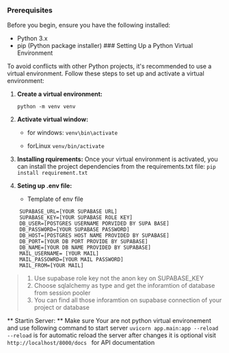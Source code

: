 

### Prerequisites

Before you begin, ensure you have the following installed:

- Python 3.x
- pip (Python package installer) ### Setting Up a Python Virtual Environment

To avoid conflicts with other Python projects, it's recommended to use a virtual environment. Follow these steps to set up and activate a virtual environment:

1. **Create a virtual environment:**

   `python -m venv venv`

2. **Activate virtual window:**
	- for windows:
		`venv\bin\activate`

	- forLinux
		`venv/bin/activate`
3. **Installing rquirements:**
Once your virtual environment is activated, you can install the project dependencies from the requirements.txt file:
	`pip install requirement.txt`

4. **Seting up .env file:**
	- Template of env file

``` 
    SUPABASE_URL=[YOUR SUPABASE URL]
    SUPABASE_KEY=[YOUR SUPABASE ROLE KEY]
    DB_USER=[POSTGRES USERNAME PORVIDED BY SUPA BASE]
    DB_PASSWORD=[YOUR SUPABASE PASSWORD]
    DB_HOST=[POSTGRES HOST NAME PROVIDED BY SUPABASE]
    DB_PORT=[YOUR DB PORT PROVIDE BY SUPABASE]
    DB_NAME=[YOUR DB NAME PROVIDED BY SUPABASE]
    MAIL_USERNAME= [YOUR MAIL]
    MAIL_PASSOWRD=[YOUR MAIL PASSWORD]
    MAIL_FROM=[YOUR MAIL]
```
	
> 1. Use supabase role key not the anon key on SUPABASE_KEY
> 2.  Choose sqlalchemy as type and get the inforamtion of database from session pooler
> 3. You can find all those inforamtion on supabase connection of your project or database


** Startin Server: **
Make sure Your are not python virtual environement and use following command to start server
`uvicorn app.main:app --reload` `--reload` is for automatic reload the server after changes it is optional
visit `http://localhost/8000/docs ` for API documentation



